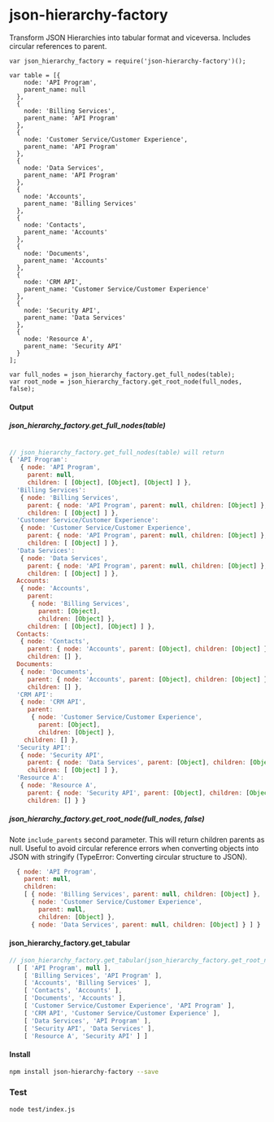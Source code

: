 json-hierarchy-factory
======================
Transform JSON Hierarchies into tabular format and viceversa. Includes circular references to parent.

```
var json_hierarchy_factory = require('json-hierarchy-factory')();

var table = [{
    node: 'API Program',
    parent_name: null
  },
  {
    node: 'Billing Services',
    parent_name: 'API Program'
  },
  {
    node: 'Customer Service/Customer Experience',
    parent_name: 'API Program'
  },
  {
    node: 'Data Services',
    parent_name: 'API Program'
  },
  {
    node: 'Accounts',
    parent_name: 'Billing Services'
  },
  {
    node: 'Contacts',
    parent_name: 'Accounts'
  },
  {
    node: 'Documents',
    parent_name: 'Accounts'
  },
  {
    node: 'CRM API',
    parent_name: 'Customer Service/Customer Experience'
  },
  {
    node: 'Security API',
    parent_name: 'Data Services'
  },
  {
    node: 'Resource A',
    parent_name: 'Security API'
  }
];

var full_nodes = json_hierarchy_factory.get_full_nodes(table);
var root_node = json_hierarchy_factory.get_root_node(full_nodes, false);

```

#### Output

##### json_hierarchy_factory.get_full_nodes(table)
```javascript

// json_hierarchy_factory.get_full_nodes(table) will return
{ 'API Program':
   { node: 'API Program',
     parent: null,
     children: [ [Object], [Object], [Object] ] },
  'Billing Services':
   { node: 'Billing Services',
     parent: { node: 'API Program', parent: null, children: [Object] },
     children: [ [Object] ] },
  'Customer Service/Customer Experience':
   { node: 'Customer Service/Customer Experience',
     parent: { node: 'API Program', parent: null, children: [Object] },
     children: [ [Object] ] },
  'Data Services':
   { node: 'Data Services',
     parent: { node: 'API Program', parent: null, children: [Object] },
     children: [ [Object] ] },
  Accounts:
   { node: 'Accounts',
     parent:
      { node: 'Billing Services',
        parent: [Object],
        children: [Object] },
     children: [ [Object], [Object] ] },
  Contacts:
   { node: 'Contacts',
     parent: { node: 'Accounts', parent: [Object], children: [Object] },
     children: [] },
  Documents:
   { node: 'Documents',
     parent: { node: 'Accounts', parent: [Object], children: [Object] },
     children: [] },
  'CRM API':
   { node: 'CRM API',
     parent:
      { node: 'Customer Service/Customer Experience',
        parent: [Object],
        children: [Object] },
    children: [] },
  'Security API':
   { node: 'Security API',
     parent: { node: 'Data Services', parent: [Object], children: [Object] },
     children: [ [Object] ] },
  'Resource A':
   { node: 'Resource A',
     parent: { node: 'Security API', parent: [Object], children: [Object] },
     children: [] } }
```
##### json_hierarchy_factory.get_root_node(full_nodes, false)

Note `include_parents` second parameter. This will return children parents as null. Useful to avoid circular reference errors when converting objects into JSON with stringify (TypeError: Converting circular structure to JSON).  

```javascript
  { node: 'API Program',
    parent: null,
    children:
    [ { node: 'Billing Services', parent: null, children: [Object] },
      { node: 'Customer Service/Customer Experience',
        parent: null,
        children: [Object] },
      { node: 'Data Services', parent: null, children: [Object] } ] }
```

#### json_hierarchy_factory.get_tabular

```javascript
// json_hierarchy_factory.get_tabular(json_hierarchy_factory.get_root_node(full_nodes, true))
  [ [ 'API Program', null ],
    [ 'Billing Services', 'API Program' ],
    [ 'Accounts', 'Billing Services' ],
    [ 'Contacts', 'Accounts' ],
    [ 'Documents', 'Accounts' ],
    [ 'Customer Service/Customer Experience', 'API Program' ],
    [ 'CRM API', 'Customer Service/Customer Experience' ],
    [ 'Data Services', 'API Program' ],
    [ 'Security API', 'Data Services' ],
    [ 'Resource A', 'Security API' ] ]
```

#### Install
```bash
npm install json-hierarchy-factory --save
```

### Test
```
node test/index.js
```